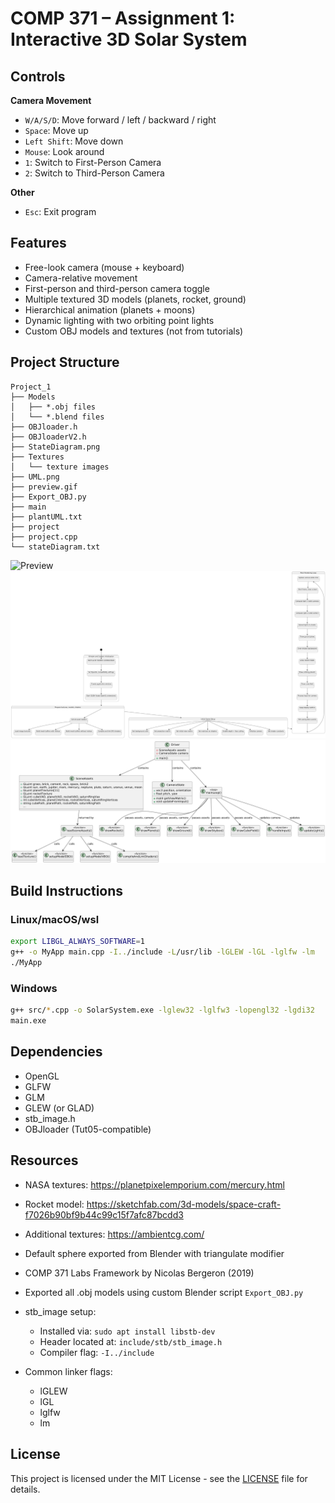 # COMP 371 – Assignment 1: Interactive 3D Solar System

## Controls

**Camera Movement**

- `W/A/S/D`: Move forward / left / backward / right
- `Space`: Move up
- `Left Shift`: Move down
- `Mouse`: Look around
- `1`: Switch to First-Person Camera
- `2`: Switch to Third-Person Camera

**Other**

- `Esc`: Exit program

## Features

- Free-look camera (mouse + keyboard)
- Camera-relative movement
- First-person and third-person camera toggle
- Multiple textured 3D models (planets, rocket, ground)
- Hierarchical animation (planets + moons)
- Dynamic lighting with two orbiting point lights
- Custom OBJ models and textures (not from tutorials)

## Project Structure

```
Project_1
├── Models
│   ├── *.obj files
│   └── *.blend files
├── OBJloader.h
├── OBJloaderV2.h
├── StateDiagram.png
├── Textures
│   └── texture images
├── UML.png
├── preview.gif
├── Export_OBJ.py
├── main
├── plantUML.txt
├── project
├── project.cpp
└── stateDiagram.txt
```

![Preview](Preview.gif)
![State Diagram](StateDiagram.png)
![UML Diagram](UML.png)

## Build Instructions

### Linux/macOS/wsl               

```bash
export LIBGL_ALWAYS_SOFTWARE=1
g++ -o MyApp main.cpp -I../include -L/usr/lib -lGLEW -lGL -lglfw -lm
./MyApp
```

### Windows

```bash
g++ src/*.cpp -o SolarSystem.exe -lglew32 -lglfw3 -lopengl32 -lgdi32
main.exe
```

## Dependencies

- OpenGL
- GLFW
- GLM
- GLEW (or GLAD)
- stb_image.h
- OBJloader (Tut05-compatible)

## Resources

- NASA textures: https://planetpixelemporium.com/mercury.html
- Rocket model: https://sketchfab.com/3d-models/space-craft-f7026b90bf9b44c99c15f7afc87bcdd3
- Additional textures: https://ambientcg.com/
- Default sphere exported from Blender with triangulate modifier
- COMP 371 Labs Framework by Nicolas Bergeron (2019)
- Exported all .obj models using custom Blender script `Export_OBJ.py`
- stb_image setup:

  - Installed via: `sudo apt install libstb-dev`
  - Header located at: `include/stb/stb_image.h`
  - Compiler flag: `-I../include`

- Common linker flags:
  - lGLEW
  - lGL
  - lglfw
  - lm

## License

This project is licensed under the MIT License - see the [LICENSE](LICENSE) file for details.
